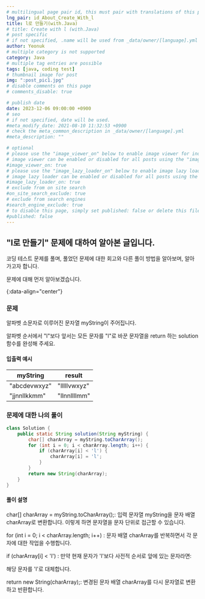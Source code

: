 ```yaml
---
# multilingual page pair id, this must pair with translations of this page. (This name must be unique)
lng_pair: id_About_Create_With_l
title: l로 만들기(with.Java)
# title: Create with l (with.Java)
# post specific
# if not specified, .name will be used from _data/owner/[language].yml
author: Yeonuk
# multiple category is not supported
category: Java
# multiple tag entries are possible
tags: [java, coding test]
# thumbnail image for post
img: ":post_pic1.jpg"
# disable comments on this page
# comments_disable: true

# publish date
date: 2023-12-06 09:00:00 +0900
# seo
# if not specified, date will be used.
#meta_modify_date: 2021-08-10 11:32:53 +0900
# check the meta_common_description in _data/owner/[language].yml
#meta_description: ""

# optional
# please use the "image_viewer_on" below to enable image viewer for individual pages or posts (_posts/ or [language]/_posts folders).
# image viewer can be enabled or disabled for all posts using the "image_viewer_posts: true" setting in _data/conf/main.yml.
#image_viewer_on: true
# please use the "image_lazy_loader_on" below to enable image lazy loader for individual pages or posts (_posts/ or [language]/_posts folders).
# image lazy loader can be enabled or disabled for all posts using the "image_lazy_loader_posts: true" setting in _data/conf/main.yml.
#image_lazy_loader_on: true
# exclude from on site search
#on_site_search_exclude: true
# exclude from search engines
#search_engine_exclude: true
# to disable this page, simply set published: false or delete this file
#published: false
---
```


<!-- outline-start -->

## "l로 만들기" 문제에 대하여 알아본 글입니다.

코딩 테스트 문제를 풀며, 풀었던 문제에 대한 회고와 다른 풀이 방법을 알아보며, 알아가고자 합니다.

문제에 대해 먼저 알아보겠습니다.

{:data-align="center"}

<!-- outline-end -->

### 문제

알파벳 소문자로 이루어진 문자열 myString이 주어집니다.

알파벳 순서에서 "l"보다 앞서는 모든 문자를 "l"로 바꾼 문자열을 return 하는 solution 함수를 완성해 주세요.

#### 입출력 예시

| myString     | result       |
| ------------ | ------------ |
| "abcdevwxyz" | "lllllvwxyz" |
| "jjnnllkkmm" | "llnnllllmm" |

### 문제에 대한 나의 풀이

```java
class Solution {
    public static String solution(String myString) {
        char[] charArray = myString.toCharArray();
        for (int i = 0; i < charArray.length; i++) {
            if (charArray[i] < 'l') {
                charArray[i] = 'l';
            }
        }
        return new String(charArray);
    }
}
```

#### 풀이 설명

char[] charArray = myString.toCharArray();: 입력 문자열 myString을 문자 배열 charArray로 변환합니다. 이렇게 하면 문자열을 문자 단위로 접근할 수 있습니다.

for (int i = 0; i < charArray.length; i++) : 문자 배열 charArray를 반복하면서 각 문자에 대한 작업을 수행합니다.

if (charArray[i] < 'l') : 만약 현재 문자가 'l'보다 사전적 순서로 앞에 있는 문자라면:

해당 문자를 'l'로 대체합니다.

return new String(charArray);: 변경된 문자 배열 charArray를 다시 문자열로 변환하고 반환합니다.
